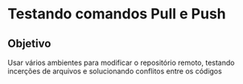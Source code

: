 # Testando comandos Pull e Push
## Objetivo
Usar vários ambientes para modificar o repositório remoto, testando incerções de arquivos e solucionando conflitos entre os códigos

